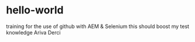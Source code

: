 # hello-world

training for the use of github with AEM & Selenium
this should boost my test knowledge
Ariva Derci
